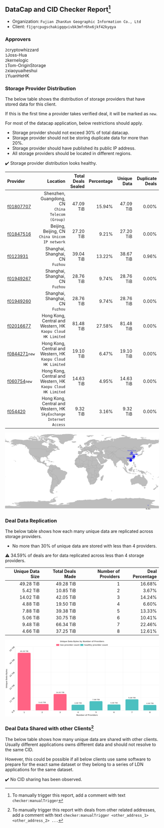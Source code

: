 ## DataCap and CID Checker Report[^1]
 - Organization: `Fujian ZhanXun Geographic Information Co., Ltd`
 - Client: `f1jqrcpugschakigqqvivbk3mfr6hx6jkf42kyqya`
### Approvers
`2`cryptowhizzard<br/>`1`Joss-Hua<br/>`2`kernelogic<br/>`1`Tom-OriginStorage<br/>`2`xiaoyuaiheshui<br/>`1`YuanHeHK

### Storage Provider Distribution
The below table shows the distribution of storage providers that have stored data for this client.

If this is the first time a provider takes verified deal, it will be marked as `new`.

For most of the datacap application, below restrictions should apply.
 - Storage provider should not exceed 30% of total datacap.
 - Storage provider should not be storing duplicate data for more than 20%.
 - Storage provider should have published its public IP address.
 - All storage providers should be located in different regions.

✔️ Storage provider distribution looks healthy.

| Provider                                                  |                                                             Location | Total Deals Sealed | Percentage | Unique Data | Duplicate Deals |
| :-------------------------------------------------------- | -------------------------------------------------------------------: | -----------------: | ---------: | ----------: | --------------: |
| [f01807707](https://filfox.info/en/address/f01807707)     |                  Shenzhen, Guangdong, CN<br/>`China Telecom (Group)` |          47.09 TiB |     15.94% |   47.09 TiB |           0.00% |
| [f01847516](https://filfox.info/en/address/f01847516)     |                   Beijing, Beijing, CN<br/>`China Unicom IP network` |          27.20 TiB |      9.21% |   27.20 TiB |           0.00% |
| [f0123931](https://filfox.info/en/address/f0123931)       |                                  Shanghai, Shanghai, CN<br/>`Fuzhou` |          39.04 TiB |     13.22% |   38.67 TiB |           0.96% |
| [f01949267](https://filfox.info/en/address/f01949267)     |                                  Shanghai, Shanghai, CN<br/>`Fuzhou` |          28.76 TiB |      9.74% |   28.76 TiB |           0.00% |
| [f01949260](https://filfox.info/en/address/f01949260)     |                                  Shanghai, Shanghai, CN<br/>`Fuzhou` |          28.76 TiB |      9.74% |   28.76 TiB |           0.00% |
| [f02016677](https://filfox.info/en/address/f02016677)     |      Hong Kong, Central and Western, HK<br/>`Kaopu Cloud HK Limited` |          81.48 TiB |     27.58% |   81.48 TiB |           0.00% |
| [f0844271](https://filfox.info/en/address/f0844271)`new`  |      Hong Kong, Central and Western, HK<br/>`Kaopu Cloud HK Limited` |          19.10 TiB |      6.47% |   19.10 TiB |           0.00% |
| [f060754](https://filfox.info/en/address/f060754)`new`    |      Hong Kong, Central and Western, HK<br/>`Kaopu Cloud HK Limited` |          14.63 TiB |      4.95% |   14.63 TiB |           0.00% |
| [f054420](https://filfox.info/en/address/f054420)         | Hong Kong, Central and Western, HK<br/>`SkyExchange Internet Access` |           9.32 TiB |      3.16% |    9.32 TiB |           0.00% |

<img src="https://raw.githubusercontent.com/data-preservation-programs/filplus-checker-assets/main/filecoin-project/filecoin-plus-large-datasets/issues/1419/1678358252263.png"/>

### Deal Data Replication
The below table shows how each many unique data are replicated across storage providers.

- No more than 30% of unique data are stored with less than 4 providers.

⚠️ 34.59% of deals are for data replicated across less than 4 storage providers.

| Unique Data Size | Total Deals Made | Number of Providers | Deal Percentage |
| ---------------: | ---------------: | ------------------: | --------------: |
|        49.28 TiB |        49.28 TiB |                   1 |          16.68% |
|         5.42 TiB |        10.85 TiB |                   2 |           3.67% |
|        14.02 TiB |        42.05 TiB |                   3 |          14.24% |
|         4.88 TiB |        19.50 TiB |                   4 |           6.60% |
|         7.88 TiB |        39.38 TiB |                   5 |          13.33% |
|         5.06 TiB |        30.75 TiB |                   6 |          10.41% |
|         9.48 TiB |        66.34 TiB |                   7 |          22.46% |
|         4.66 TiB |        37.25 TiB |                   8 |          12.61% |

<img src="https://raw.githubusercontent.com/data-preservation-programs/filplus-checker-assets/main/filecoin-project/filecoin-plus-large-datasets/issues/1419/1678358253431.png"/>

### Deal Data Shared with other Clients[^3]
The below table shows how many unique data are shared with other clients.
Usually different applications owns different data and should not resolve to the same CID.

However, this could be possible if all below clients use same software to prepare for the exact same dataset or they belong to a series of LDN applications for the same dataset.

✔️ No CID sharing has been observed.

[^1]: To manually trigger this report, add a comment with text `checker:manualTrigger`

[^2]: Deals from those addresses are combined into this report as they are specified with `checker:manualTrigger`

[^3]: To manually trigger this report with deals from other related addresses, add a comment with text `checker:manualTrigger <other_address_1> <other_address_2> ...`
